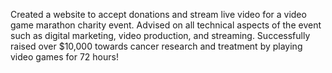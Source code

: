 Created a website to accept donations and stream live video for a video
game marathon charity event. Advised on all technical aspects of the
event such as digital marketing, video production, and streaming.
Successfully raised over $10,000 towards cancer research and treatment
by playing video games for 72 hours!

